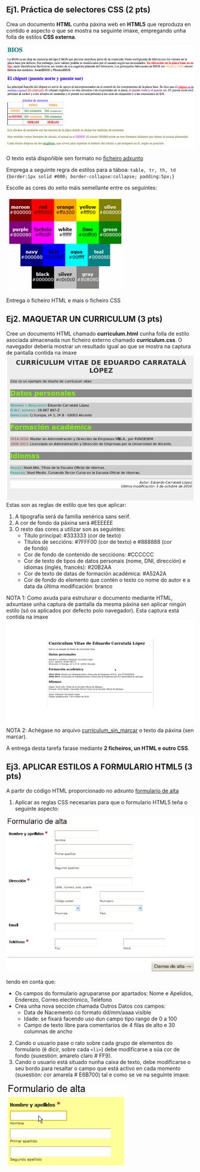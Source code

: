 ﻿
## Ej1. Práctica de selectores CSS  (**2 pts**)

Crea un documento ****HTML**** cunha páxina web en ****HTML5**** que reproduza en contido e aspecto o que se mostra na seguinte imaxe, empregando unha folla de estilos ****CSS externa****. 

![Captura_do_horario](../imgs/img_task_selectors.png)

O texto está dispoñible sen formato no [ficheiro adxunto](../recursos/Texto_tarefa_selectors.txt)

Emprega a seguinte regra de estilos para a táboa:
`table, tr, th, td {border:1px solid #000; border-collapse:collapse; padding:5px;}`

Escolle as cores do xeito máis semellante entre os seguintes: 

![paleta_cores](../imgs/paleta_cores.png)

Entrega o ficheiro HTML e mais o ficheiro CSS

## Ej2. MAQUETAR UN CURRICULUM  (**3 pts**)

Cree un documento HTML chamado **curriculum.html** cunha folla de estilo asociada almacenada nun ficheiro externo chamado **curriculum.css**.
O navegador debería mostrar un resultado igual ao que se mostra na captura de pantalla contida na imaxe
![curriculum_con_css](../imgs/curriculum_con_css.png)
Estas son as reglas de estilo que tes que aplicar:
1. A tipografía será da familia xenérica sans serif.
2. A cor de fondo da páxina será #EEEEEE
3. O resto das cores a utilizar son as seguintes:
   * Título principal: #333333 (cor de texto)
   * Títulos de seccións: #7FFF00 (cor de texto) e #888888 (cor de fondo)
   * Cor de fondo de contenido de seccióons: #CCCCCC
   * Cor de texto de tipos de datos personais (nome, DNI, dirección) e idiomas (inglés, francés): #20B2AA
   * Cor de texto de datas de formación académica: #A52A2A
   * Cor de fondo do elemento que contén o texto co nome do autor e a data da última modificación: branco

NOTA 1: Como axuda para estruturar o documento mediante HTML, adxuntase unha captura de pantalla da mesma páxina sen aplicar ningún estilo (só os aplicados por defecto polo navegador). Esta captura está contida na imaxe ![curriculum_sin_css](../imgs/curriculum_sin_css.png)
NOTA 2: Achégase no arquivo [curriculum_sin_marcar](../recursos/curriculum_sin_marcar.html) o texto da páxina (sen marcar).

A entrega desta tarefa farase mediante **2 ficheiros, un HTML e outro CSS**.


## Ej3. APLICAR ESTILOS A FORMULARIO HTML5 (**3 pts**)

A partir do código HTML proporcionado no adxunto [formulario de alta](../recursos/form_alta.html)

1) Aplicar as reglas CSS necesarias para que o formulario HTML5 teña o seguinte aspecto:

![img_form_alta](../imgs/img_form_alta.png)

tendo en conta que:
- Os campos do formulario agruparanse por apartados: Nome e Apelidos, Enderezo, Correo electrónico, Teléfono
- Crea unha nova sección chamada Outros Datos cos campos:
  - Data de Nacemento co formato dd/mm/aaaa visible
  - Idade: se fixará facendo uso dun campo tipo rango de 0 a 100 
  - Campo de texto libre para comentarios de 4 filas de alto e 30 columnas de ancho

2) Cando o usuario pase o rato sobre cada grupo de elementos do formulario (é dicir, sobre cada `<li>`) debe modificarse a súa cor de fondo (suxestión: amarelo claro # FF9).
3) Cando o usuario está situado nunha caixa de texto, debe modificarse o seu bordo para resaltar o campo que está activo en cada momento (suxestión: cor amarela # E6B700) tal e como se ve na seguinte imaxe:

![Exemplo](../imgs/exemplo_aptdo3.png)

